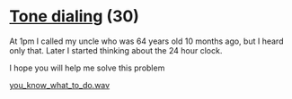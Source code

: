 # [Tone dialing](https://ctflearn.com/challenge/889) (30)
At 1pm I called my uncle who was 64 years old 10 months ago, but I heard only that. Later I started thinking about the 24 hour clock.

I hope you will help me solve this problem

[you_know_what_to_do.wav](https://ctflearn.com/challenge/download/889)
